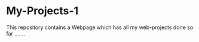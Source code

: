 # My-Projects-1
This repository contains a Webpage which has all my web-projects done so far .......
